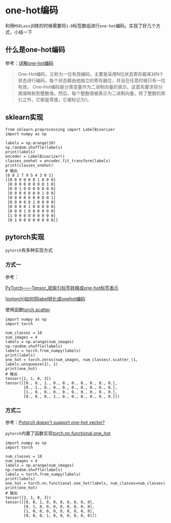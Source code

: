 
# one-hot编码

利用`MSELoss`训练的时候需要将`1-D`标签数组进行`one-hot`编码，实现了好几个方式，小结一下

## 什么是one-hot编码

参考：[详解one-hot编码](https://www.cnblogs.com/shuaishuaidefeizhu/p/11269257.html)

>One-Hot编码，又称为一位有效编码，主要是采用N位状态寄存器来对N个状态进行编码，每个状态都由他独立的寄存器位，并且在任意时候只有一位有效。
>One-Hot编码是分类变量作为二进制向量的表示。这首先要求将分类值映射到整数值。然后，每个整数值被表示为二进制向量，除了整数的索引之外，它都是零值，它被标记为1。

## sklearn实现

```
from sklearn.preprocessing import LabelBinarizer
import numpy as np

labels = np.arange(10)
np.random.shuffle(labels)
print(labels)
encoder = LabelBinarizer()
classes_onehot = encoder.fit_transform(labels)
print(classes_onehot)
# 输出
[6 8 2 7 9 5 4 3 0 1]
[[0 0 0 0 0 0 1 0 0 0]
 [0 0 0 0 0 0 0 0 1 0]
 [0 0 1 0 0 0 0 0 0 0]
 [0 0 0 0 0 0 0 1 0 0]
 [0 0 0 0 0 0 0 0 0 1]
 [0 0 0 0 0 1 0 0 0 0]
 [0 0 0 0 1 0 0 0 0 0]
 [0 0 0 1 0 0 0 0 0 0]
 [1 0 0 0 0 0 0 0 0 0]
 [0 1 0 0 0 0 0 0 0 0]]
```

## pytorch实现

`pytorch`有多种实现方式

### 方式一

参考：

[PyTorch——Tensor_把索引标签转换成one-hot标签表示](https://blog.csdn.net/victoriaw/article/details/72874637)

[[pytorch]如何将label转化成onehot编码](https://www.jianshu.com/p/4b14d440540f)

使用函数[torch.scatter](https://pytorch.org/docs/master/tensors.html#torch.Tensor.scatter_)

```
import numpy as np
import torch

num_classes = 10
num_images = 4
labels = np.arange(num_images)
np.random.shuffle(labels)
labels = torch.from_numpy(labels)
print(labels)
one_hot = torch.zeros(num_images, num_classes).scatter_(1, labels.unsqueeze(1), 1)
print(one_hot)
# 输出
tensor([2, 1, 0, 3])
tensor([[0., 0., 1., 0., 0., 0., 0., 0., 0., 0.],
        [0., 1., 0., 0., 0., 0., 0., 0., 0., 0.],
        [1., 0., 0., 0., 0., 0., 0., 0., 0., 0.],
        [0., 0., 0., 1., 0., 0., 0., 0., 0., 0.]])
```

### 方式二

参考：[Pytorch doesn't support one-hot vector?](https://stackoverflow.com/questions/55549843/pytorch-doesnt-support-one-hot-vector)

`pytorch`内置了函数实现[torch.nn.functional.one_hot](https://pytorch.org/docs/master/nn.functional.html#torch.nn.functional.one_hot)

```
import numpy as np
import torch

num_classes = 10
num_images = 4
labels = np.arange(num_images)
np.random.shuffle(labels)
labels = torch.from_numpy(labels)
print(labels)
one_hot = torch.nn.functional.one_hot(labels, num_classes=num_classes)
print(one_hot)
# 输出
tensor([2, 1, 0, 3])
tensor([[0, 0, 1, 0, 0, 0, 0, 0, 0, 0],
        [0, 1, 0, 0, 0, 0, 0, 0, 0, 0],
        [1, 0, 0, 0, 0, 0, 0, 0, 0, 0],
        [0, 0, 0, 1, 0, 0, 0, 0, 0, 0]])
```